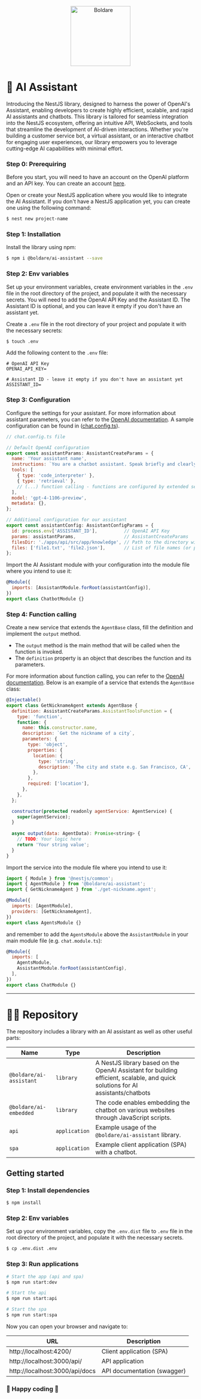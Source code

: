 <p align="center">
  <a href="https://boldare.com/" target="blank">
    <img src="https://szukampracy.pl/uploads/download_5baaafea22d41.png" width="160" alt="Boldare" />
  </a>
</p>

# 🤖 AI Assistant

Introducing the NestJS library, designed to harness the power of OpenAI's Assistant, enabling developers to create highly efficient, scalable, and rapid AI assistants and chatbots. This library is tailored for seamless integration into the NestJS ecosystem, offering an intuitive API, WebSockets, and tools that streamline the development of AI-driven interactions. Whether you're building a customer service bot, a virtual assistant, or an interactive chatbot for engaging user experiences, our library empowers you to leverage cutting-edge AI capabilities with minimal effort.

### Step 0: Prerequiring

Before you start, you will need to have an account on the OpenAI platform and an API key. You can create an account [here](https://platform.openai.com/).

Open or create your NestJS application where you would like to integrate the AI Assistant. If you don't have a NestJS application yet, you can create one using the following command:

```bash
$ nest new project-name
```

### Step 1: Installation

Install the library using npm:

```bash
$ npm i @boldare/ai-assistant --save
```

### Step 2: Env variables

Set up your environment variables, create environment variables in the `.env` file in the root directory of the project, and populate it with the necessary secrets. You will need to add the OpenAI API Key and the Assistant ID. The Assistant ID is optional, and you can leave it empty if you don't have an assistant yet.

Create a `.env` file in the root directory of your project and populate it with the necessary secrets:

```bash
$ touch .env
```

Add the following content to the `.env` file:

```dotenv
# OpenAI API Key
OPENAI_API_KEY=

# Assistant ID - leave it empty if you don't have an assistant yet
ASSISTANT_ID=
```

### Step 3: Configuration

Configure the settings for your assistant. For more information about assistant parameters, you can refer to the [OpenAI documentation](https://platform.openai.com/docs/assistants/how-it-works/creating-assistants). A sample configuration can be found in ([chat.config.ts](apps%2Fapi%2Fsrc%2Fapp%2Fchat%2Fchat.config.ts)).

```js
// chat.config.ts file

// Default OpenAI configuration
export const assistantParams: AssistantCreateParams = {
  name: 'Your assistant name',
  instructions: `You are a chatbot assistant. Speak briefly and clearly.`,
  tools: [
    { type: 'code_interpreter' },
    { type: 'retrieval' },
    // (...) function calling - functions are configured by extended services
  ],
  model: 'gpt-4-1106-preview',
  metadata: {},
};

// Additional configuration for our assistant
export const assistantConfig: AssistantConfigParams = {
  id: process.env['ASSISTANT_ID'],          // OpenAI API Key
  params: assistantParams,                  // AssistantCreateParams
  filesDir: './apps/api/src/app/knowledge', // Path to the directory with files (the final path is "fileDir" + "single file")
  files: ['file1.txt', 'file2.json'],       // List of file names (or paths if you didn't fill in the above parameter)
};
```

Import the AI Assistant module with your configuration into the module file where you intend to use it:

```js
@Module({
  imports: [AssistantModule.forRoot(assistantConfig)],
})
export class ChatbotModule {}
```

### Step 4: Function calling

Create a new service that extends the `AgentBase` class, fill the definition and implement the `output` method. 
* The `output` method is the main method that will be called when the function is invoked. 
* The `definition` property is an object that describes the function and its parameters. 

For more information about function calling, you can refer to the [OpenAI documentation](https://platform.openai.com/docs/assistants/tools/defining-functions).
Below is an example of a service that extends the `AgentBase` class:
```js
@Injectable()
export class GetNicknameAgent extends AgentBase {
  definition: AssistantCreateParams.AssistantToolsFunction = {
    type: 'function',
    function: {
      name: this.constructor.name,
      description: `Get the nickname of a city`,
      parameters: {
        type: 'object',
        properties: {
          location: {
            type: 'string',
            description: 'The city and state e.g. San Francisco, CA',
          },
        },
        required: ['location'],
      },
    },
  };

  constructor(protected readonly agentService: AgentService) {
    super(agentService);
  }
  
  async output(data: AgentData): Promise<string> {
    // TODO: Your logic here
    return 'Your string value';
  }
}
```

Import the service into the module file where you intend to use it:

```js
import { Module } from '@nestjs/common';
import { AgentModule } from '@boldare/ai-assistant';
import { GetNicknameAgent } from './get-nickname.agent';

@Module({
  imports: [AgentModule],
  providers: [GetNicknameAgent],
})
export class AgentsModule {}
```

and remember to add the `AgentsModule` above the `AssistantModule` in your main module file (e.g. `chat.module.ts`):

```js
@Module({
  imports: [
    AgentsModule,
    AssistantModule.forRoot(assistantConfig),
  ],
})
export class ChatModule {}
```

---

# 👨‍💻 Repository

The repository includes a library with an AI assistant as well as other useful parts:

| Name                    | Type          | Description                                                                                                                     |
| ----------------------- | ------------- |---------------------------------------------------------------------------------------------------------------------------------|
| `@boldare/ai-assistant` | `library`     | A NestJS library based on the OpenAI Assistant for building efficient, scalable, and quick solutions for AI assistants/chatbots |
| `@boldare/ai-embedded`  | `library`     | The code enables embedding the chatbot on various websites through JavaScript scripts.                                          |
| `api`                   | `application` | Example usage of the `@boldare/ai-assistant` library.                                                                           |
| `spa`                   | `application` | Example client application (SPA) with a chatbot.                                                                                |

## Getting started

### Step 1: Install dependencies

```bash
$ npm install
```

### Step 2: Env variables

Set up your environment variables, copy the `.env.dist` file to `.env` file in the root directory of the project, and populate it with the necessary secrets.

```bash
$ cp .env.dist .env
```

### Step 3: Run applications

```bash
# Start the app (api and spa)
$ npm run start:dev

# Start the api
$ npm run start:api

# Start the spa
$ npm run start:spa
```

Now you can open your browser and navigate to:

| URL                            | Description                 |
| ------------------------------ | --------------------------- |
| http://localhost:4200/         | Client application (SPA)    |
| http://localhost:3000/api/     | API application             |
| http://localhost:3000/api/docs | API documentation (swagger) |

### 🎉 Happy coding 🎉
